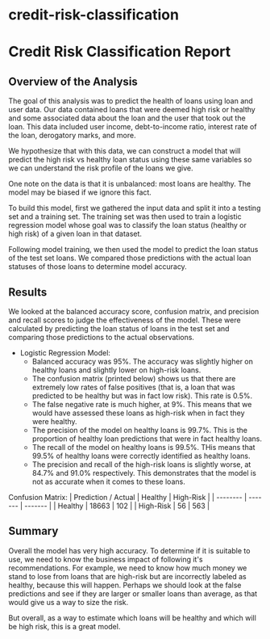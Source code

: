 # credit-risk-classification

# Credit Risk Classification Report

## Overview of the Analysis

The goal of this analysis was to predict the health of loans using loan and user data. Our data contained loans that were deemed high risk or healthy and some associated data about the loan and the user that took out the loan. This data included user income, debt-to-income ratio, interest rate of the loan, derogatory marks, and more.

We hypothesize that with this data, we can construct a model that will predict the high risk vs healthy loan status using these same variables so we can understand the risk profile of the loans we give.

One note on the data is that it is unbalanced: most loans are healthy. The model may be biased if we ignore this fact.

To build this model, first we gathered the input data and split it into a testing set and a training set. The training set was then used to train a logistic regression model whose goal was to classify the loan status (healthy or high risk) of a given loan in that dataset.

Following model training, we then used the model to predict the loan status of the test set loans. We compared those predictions with the actual loan statuses of those loans to determine model accuracy.

## Results

We looked at the balanced accuracy score, confusion matrix, and precision and recall scores to judge the effectiveness of the model. These were calculated by predicting the loan status of loans in the test set and comparing those predictions to the actual observations.

* Logistic Regression Model:
  * Balanced accuracy was 95%. The accuracy was slightly higher on healthy loans and slightly lower on high-risk loans.
  * The confusion matrix (printed below) shows us that there are extremely low rates of false positives (that is, a loan that was predicted to be healthy but was in fact low risk). This rate is 0.5%.
  * The false negative rate is much higher, at 9%. This means that we would have assessed these loans as high-risk when in fact they were healthy.
  * The precision of the model on healthy loans is 99.7%. This is the proportion of healthy loan predictions that were in fact healthy loans.
  * The recall of the model on healthy loans is 99.5%. THis means that 99.5% of healthy loans were correctly identified as healthy loans.
  * The precision and recall of the high-risk loans is slightly worse, at 84.7% and 91.0% respectively. This demonstrates that the model is not as accurate when it comes to these loans.


Confusion Matrix:
| Prediction / Actual | Healthy | High-Risk |
| -------- | ------- | ------- |
| Healthy | 18663  | 102    |
| High-Risk | 56 | 563     |


## Summary

Overall the model has very high accuracy. To determine if it is suitable to use, we need to know the business impact of following it's recommendations. For example, we need to know how much money we stand to lose from loans that are high-risk but are incorrectly labeled as healthy, because this will happen. Perhaps we should look at the false predictions and see if they are larger or smaller loans than average, as that would give us a way to size the risk.

But overall, as a way to estimate which loans will be healthy and which will be high risk, this is a great model.